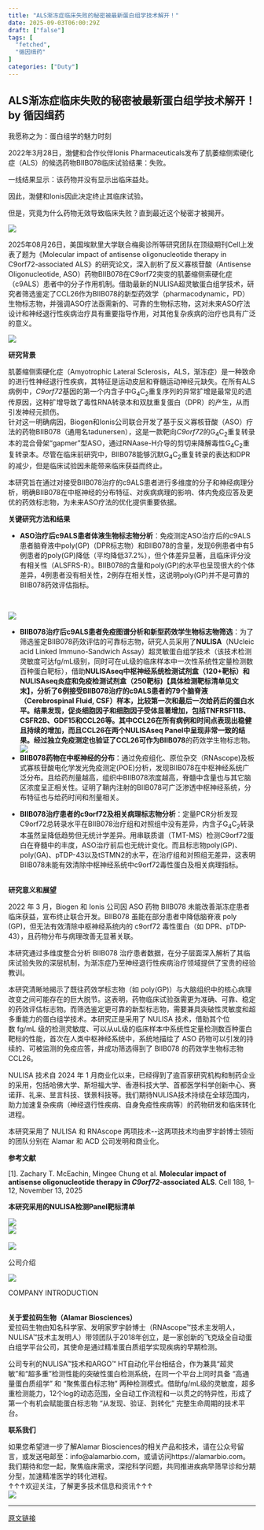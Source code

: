 ```yaml
---
title: "ALS渐冻症临床失败的秘密被最新蛋白组学技术解开！"
date: 2025-09-03T06:00:29Z
draft: ["false"]
tags: [
  "fetched",
  "循因缉药"
]
categories: ["Duty"]
---
```

ALS渐冻症临床失败的秘密被最新蛋白组学技术解开！ by 循因缉药
------
<div><section mpa-from-tpl="t" data-mpa-action-id="mf1wil9015cr" data-pm-slice="0 0 []"><span leaf="" mpa-font-style="mf1wkzuo24w9" data-mpa-action-id="mf1wkzv81dy0" data-pm-slice="0 0 []"><span textstyle="">我愿称之为：蛋白组学的魅力时刻</span></span></section><section data-mpa-template="t" mpa-data-temp-power-by="yiban.io" mpa-from-tpl="t" data-mpa-action-id="mf1wil90uzg"><section mpa-data-temp-power-by="yiban.io" mpa-from-tpl="t" data-mpa-action-id="mew6g72l2276" data-pm-slice="0 0 []"><section mpa-from-tpl="t"><section mpa-from-tpl="t"><section mpa-from-tpl="t"><section mpa-from-tpl="t"><p><span leaf="" mpa-is-content="t">2022年3月28日，渤健和合作伙伴Ionis Pharmaceuticals发布了肌萎缩侧索硬化症（ALS）的候选药物BIIB078临床试验结果：失败。</span></p><p><span leaf="" mpa-is-content="t">一线结果显示：该药物并没有显示出临床益处。</span></p><p><span leaf="" mpa-is-content="t">因此，渤健和Ionis因此决定终止其临床试验。</span></p><p><span leaf="" mpa-is-content="t">但是，究竟为什么药物无效导致临床失败？直到最近这个秘密才被揭开。</span></p></section></section></section></section></section></section><section data-mpa-template="t" mpa-data-temp-power-by="yiban.io" mpa-from-tpl="t" data-mpa-action-id="mf1wleyfzf3"><section data-mid="" mpa-from-tpl="t"><section data-mid="" mpa-from-tpl="t"><section data-mid="" mpa-from-tpl="t" nodeleaf=""><img data-src="https://mmbiz.qpic.cn/mmbiz_png/wbOfcvkM2SqC8YWOchic1cda37szmAeUGD1oJqm4OpTSWg6Wkycrp8BWZicg2vuOzRzwIenthJcY1ZQIvJRpNwnw/640" data-ratio="0.013793103448275862" data-w="580" src="https://mmbiz.qpic.cn/mmbiz_png/wbOfcvkM2SqC8YWOchic1cda37szmAeUGD1oJqm4OpTSWg6Wkycrp8BWZicg2vuOzRzwIenthJcY1ZQIvJRpNwnw/640"></section></section></section></section><p data-pm-slice="0 0 []"><span><span leaf=""><span textstyle="">2025年08月26日，美国埃默里大学联合梅奥诊所等研究团队在顶级期刊Cell上发表了题为《Molecular impact of antisense oligonucleotide therapy in C9orf72-associated ALS》的研究论文，深入剖析了反义寡核苷酸</span></span></span><span><span><span leaf=""><span textstyle="">（Antisense Oligonucleotide, ASO）药物BIIB078在C9orf72突变的肌萎缩侧索硬化症（c9ALS）患者中的分子作用机制。</span><span textstyle="">借助最新的</span></span></span></span><span data-pm-slice='1 1 ["para",{"tagName":"p","attributes":{"style":"-webkit-tap-highlight-color: transparent; margin: 0px 0px 8px; padding: 0px; outline: 0px; max-width: 100%; box-sizing: border-box !important; overflow-wrap: break-word !important; clear: both; min-height: 1em; color: rgba(0, 0, 0, 0.9); font-family: \"PingFang SC\", system-ui, -apple-system, BlinkMacSystemFont, \"Helvetica Neue\", \"Hiragino Sans GB\", \"Microsoft YaHei UI\", \"Microsoft YaHei\", Arial, sans-serif; font-size: 17px; font-style: normal; font-variant-ligatures: normal; font-variant-caps: normal; font-weight: 400; letter-spacing: 0.544px; orphans: 2; text-align: justify; text-indent: 0px; text-transform: none; widows: 2; word-spacing: 0px; -webkit-text-stroke-width: 0px; white-space: normal; background-color: rgb(255, 255, 255); text-decoration-thickness: initial; text-decoration-style: initial; text-decoration-color: initial; visibility: visible;","data-pm-slice":"0 0 []"},"namespaceURI":"http://www.w3.org/1999/xhtml"}]'><span leaf=""><span textstyle="">NULISA</span></span></span><span><span leaf=""><span textstyle="">超灵敏蛋白组学技术，研究者筛选鉴定了CCL26作为BIIB078的新型药效学</span></span></span><span data-pm-slice='1 1 ["para",{"tagName":"p","attributes":{"style":"-webkit-tap-highlight-color: transparent;margin: 0px 0px 8px;padding: 0px;outline: 0px;max-width: 100%;clear: both;min-height: 1em;color: rgba(0, 0, 0, 0.9);font-family: \"PingFang SC\", system-ui, -apple-system, BlinkMacSystemFont, \"Helvetica Neue\", \"Hiragino Sans GB\", \"Microsoft YaHei UI\", \"Microsoft YaHei\", Arial, sans-serif;font-size: 17px;font-style: normal;font-variant-ligatures: normal;font-variant-caps: normal;font-weight: 400;letter-spacing: 0.544px;orphans: 2;text-align: justify;text-indent: 0px;text-transform: none;widows: 2;word-spacing: 0px;-webkit-text-stroke-width: 0px;white-space: normal;background-color: rgb(255, 255, 255);text-decoration-thickness: initial;text-decoration-style: initial;text-decoration-color: initial;visibility: visible;box-sizing: border-box !important;overflow-wrap: break-word !important;","data-pm-slice":"0 0 []"},"namespaceURI":"http://www.w3.org/1999/xhtml"}]'><span leaf=""><span textstyle="">（pharmacodynamic，PD）</span></span></span><span><span leaf=""><span textstyle="">生物标志物</span></span></span><span><span leaf=""><span textstyle="">，并强调ASO疗法亟需新的、可靠的生物标志物，这对未来ASO疗法设计和神经退行性疾病治疗具有重要指导作用，对其他复杂疾病的治疗也具有广泛的意义。</span></span></span></p><section nodeleaf="" data-mpa-action-id="mf1vjr3n1v1u" data-pm-slice="0 0 []"><img data-src="https://mmbiz.qpic.cn/mmbiz_png/TlfYVOrDyb6YhfYWCYiap9eicHTibRiaTzkqW2zKEUPZHvNp0hmouRaccibeuyAD1JrTQ04mGVNvWicpw16K6mIm8huA/640?wx_fmt=png&amp;from=appmsg#imgIndex=0" data-ratio="0.7564814814814815" data-s="300,640" data-type="png" data-w="1080" type="block" data-imgfileid="100000653" src="https://mmbiz.qpic.cn/mmbiz_png/TlfYVOrDyb6YhfYWCYiap9eicHTibRiaTzkqW2zKEUPZHvNp0hmouRaccibeuyAD1JrTQ04mGVNvWicpw16K6mIm8huA/640?wx_fmt=png&amp;from=appmsg#imgIndex=0"></section><p data-pm-slice="0 0 []"><b><span><span leaf=""><span textstyle="">研究背景</span></span></span></b></p><section><span><span leaf=""><span textstyle="">肌萎缩侧索硬化症</span></span></span><span><span><span leaf=""><span textstyle="">（</span></span></span><span><span leaf=""><span textstyle="">Amyotrophic Lateral Sclerosis，</span></span></span></span><span><span leaf=""><span textstyle="">ALS</span></span></span><span><span><span leaf=""><span textstyle="">，渐冻</span></span></span><span><span leaf=""><span textstyle="">症</span></span></span></span><span><span leaf=""><span textstyle="">）是一种致</span></span></span><span><span leaf=""><span textstyle="">命的进行性神经退行性疾病，其特征是运动皮层和脊髓运动神经元缺失。在所有</span></span></span><span><span leaf=""><span textstyle="">ALS</span></span></span><span><span leaf=""><span textstyle="">病例中，</span></span></span><i><span><span leaf=""><span textstyle="">C9orf72</span></span></span></i><span><span leaf=""><span textstyle="">基因的第一个内含子中</span></span></span><span><span leaf=""><span textstyle="">G</span></span></span><sub><span><span leaf=""><span textstyle="">4</span></span></span></sub><span><span leaf=""><span textstyle="">C</span></span></span><sub><span><span leaf=""><span textstyle="">2</span></span></span></sub><span><span leaf=""><span textstyle="">重复序列的异常扩增是最常见的遗传原因，这种扩增导致了毒性</span></span></span><span><span leaf=""><span textstyle="">RNA</span></span></span><span><span leaf=""><span textstyle="">转录本和双肽重复蛋白（</span></span></span><span><span leaf=""><span textstyle="">DPR</span></span></span><span><span leaf=""><span textstyle="">）的产生，从而引发神经元损伤。</span></span></span></section><section><span><span leaf=""><span textstyle="">针对这一明确病因，</span></span></span><span><span leaf=""><span textstyle="">Biogen</span></span></span><span><span leaf=""><span textstyle="">和</span></span></span><span><span leaf=""><span textstyle="">Ionis</span></span></span><span><span leaf=""><span textstyle="">公司联合开发了基于</span></span></span><span leaf=""><span textstyle="">反义寡核苷酸</span></span><span><span><span leaf=""><span textstyle="">（ASO）</span></span></span><span><span leaf=""><span textstyle="">疗法的药物</span></span></span></span><span><span leaf=""><span textstyle="">BII</span></span></span><span><span leaf=""><span textstyle="">B078</span></span></span><span><span><span leaf=""><span textstyle="">（</span></span></span><span><span leaf=""><span textstyle="">通用名tadunersen）</span></span></span></span><span><span leaf=""><span textstyle="">，这是一款靶向</span></span></span><i><span><span leaf=""><span textstyle="">C9orf72</span></span></span></i><span><span leaf=""><span textstyle="">的</span></span></span><span><span leaf=""><span textstyle="">G</span></span></span><sub><span><span leaf=""><span textstyle="">4</span></span></span></sub><span><span leaf=""><span textstyle="">C</span></span></span><sub><span><span leaf=""><span textstyle="">2</span></span></span></sub><span><span leaf=""><span textstyle="">重复转录本的混合骨架“</span></span></span><span><span leaf=""><span textstyle="">gapmer</span></span></span><span><span leaf=""><span textstyle="">”型</span></span></span><span><span leaf=""><span textstyle="">ASO</span></span></span><span><span leaf=""><span textstyle="">，通过</span></span></span><span><span leaf=""><span textstyle="">RNAase-H</span></span></span><span><span leaf=""><span textstyle="">介导的剪切来降解毒性</span></span></span><span><span leaf=""><span textstyle="">G</span></span></span><sub><span><span leaf=""><span textstyle="">4</span></span></span></sub><span><span leaf=""><span textstyle="">C</span></span></span><sub><span><span leaf=""><span textstyle="">2</span></span></span></sub><span><span leaf=""><span textstyle="">重复转录本。</span><span textstyle="">尽管在临床前研究中，</span></span></span><span><span leaf=""><span textstyle="">BIIB078</span></span></span><span><span leaf=""><span textstyle="">能够沉默</span></span></span><span><span leaf=""><span textstyle="">G</span></span></span><sub><span><span leaf=""><span textstyle="">4</span></span></span></sub><span><span leaf=""><span textstyle="">C</span></span></span><sub><span><span leaf=""><span textstyle="">2</span></span></span></sub><span><span leaf=""><span textstyle="">重复转录的表达和</span></span></span><span><span leaf=""><span textstyle="">DPR</span></span></span><span><span leaf=""><span textstyle="">的减</span></span></span><span><span><span leaf=""><span textstyle="">少，但是临床试验因未能带来临床获益而终止。</span></span></span></span></section><p><span><span leaf=""><span textstyle="">本研究旨在通过对接受</span></span></span><span><span leaf=""><span textstyle="">BIIB078</span></span></span><span><span leaf=""><span textstyle="">治疗的</span></span></span><span><span leaf=""><span textstyle="">c9ALS</span></span></span><span><span leaf=""><span textstyle="">患者进行多维度的分子和神经病理分析，明确</span></span></span><span><span leaf=""><span textstyle="">BIIB078</span></span></span><span><span leaf=""><span textstyle="">在中枢神经的分布特征、对疾病病理的影响、体内免疫应答及更优的药效标志物，为未来</span></span></span><span><span leaf=""><span textstyle="">ASO</span></span></span><span><span leaf=""><span textstyle="">疗法的优化提供重要依据。</span></span></span><p></p></p><p><b><span><span leaf=""><span textstyle="">关键研究方法和结果</span></span></span><span><p></p></span></b></p><ul><li><b><span><span leaf=""><span textstyle="">ASO</span></span></span></b><b><span><span leaf=""><span textstyle="">治疗后</span></span></span><span><span leaf=""><span textstyle="">c9ALS</span></span></span></b><b><span><span leaf=""><span textstyle="">患者体液生物标志物分析</span></span></span></b><span><span leaf=""><span textstyle="">：</span></span></span><span><span leaf=""><span textstyle="">免疫测定ASO</span></span></span><span><span leaf=""><span textstyle="">治疗后的</span></span></span><span><span leaf=""><span textstyle="">c9ALS</span></span></span><span><span leaf=""><span textstyle="">患者脑脊液中</span></span></span><span><span leaf=""><span textstyle="">poly(GP)</span></span></span><span><span leaf=""><span textstyle="">（</span></span></span><span><span leaf=""><span textstyle="">DPR</span></span></span><span><span leaf=""><span textstyle="">标志物）和</span></span></span><span><span leaf=""><span textstyle="">BIIB078</span></span></span><span><span leaf=""><span textstyle="">的含量，发现</span></span></span><span><span leaf=""><span textstyle="">6</span></span></span><span><span leaf=""><span textstyle="">例患者中有</span></span></span><span><span leaf=""><span textstyle="">5</span></span></span><span><span leaf=""><span textstyle="">例患者的</span></span></span><span><span leaf=""><span textstyle="">poly(GP)</span></span></span><span><span leaf=""><span textstyle="">降低（平均降低</span></span></span><span><span leaf=""><span textstyle="">37.2%</span></span></span><span><span leaf=""><span textstyle="">），但个体差异显著，且临床评分没有相关性（</span></span></span><span><span leaf=""><span textstyle="">ALSFRS-R</span></span></span><span><span leaf=""><span textstyle="">）。</span></span></span><span><span leaf=""><span textstyle="">BIIB078</span></span></span><span><span leaf=""><span textstyle="">的含量和</span></span></span><span><span leaf=""><span textstyle="">poly(GP)</span></span></span><span><span leaf=""><span textstyle="">的水平也呈现很大的个体差异，</span></span></span><span><span leaf=""><span textstyle="">4</span></span></span><span><span leaf=""><span textstyle="">例患者没有相关性，</span></span></span><span><span leaf=""><span textstyle="">2</span></span></span><span><span leaf=""><span textstyle="">例存在相关性，这说明</span></span></span><span><span leaf=""><span textstyle="">poly(GP)</span></span></span><span><span leaf=""><span textstyle="">并不是可靠的</span></span></span><span><span leaf=""><span textstyle="">BIIB078</span></span></span><span><span leaf=""><span textstyle="">药效评估指标。</span></span></span><p></p><b><span leaf=""><br></span></b></li></ul><section nodeleaf=""><img data-src="https://mmbiz.qpic.cn/mmbiz_png/TlfYVOrDyb6YhfYWCYiap9eicHTibRiaTzkq3Aaic0icmicvWPjUcDluYngVkHV5tBqrDBBHddibyJ78aNhvSbF2odoDuw/640?wx_fmt=png&amp;from=appmsg#imgIndex=1" data-ratio="0.3574074074074074" data-s="300,640" data-type="png" data-w="1080" type="block" data-imgfileid="100000657" src="https://mmbiz.qpic.cn/mmbiz_png/TlfYVOrDyb6YhfYWCYiap9eicHTibRiaTzkq3Aaic0icmicvWPjUcDluYngVkHV5tBqrDBBHddibyJ78aNhvSbF2odoDuw/640?wx_fmt=png&amp;from=appmsg#imgIndex=1"></section><ul><li><b><span><span leaf=""><span textstyle="">BIIB078</span></span></span></b><b><span><span leaf=""><span textstyle="">治疗后</span></span></span><span><span leaf=""><span textstyle="">c9ALS</span></span></span></b><b><span><span leaf=""><span textstyle="">患者免疫图谱分析和新型药效学生物标志物筛选</span></span></span></b><span><span leaf=""><span textstyle="">：</span><span textstyle="">为了筛选鉴定BIIB078</span></span></span><span><span leaf=""><span textstyle="">药效评估的可靠标志物，研究人员采用了</span></span></span><b><span><span leaf=""><span textstyle="">NULISA</span></span></span></b><span><span leaf=""><span textstyle="">（</span></span></span><span><span leaf=""><span textstyle="">NUcleic acid Linked Immuno-Sandwich Assay</span></span></span><span><span leaf=""><span textstyle="">）超灵</span></span></span><span><span leaf=""><span textstyle="">敏蛋白组学技术</span></span></span><span><span leaf=""><span textstyle="">（该技术检测灵敏度可达fg/mL级别，同时可在uL级的临床样本中一次性系统性定量检测数百种蛋白靶标</span></span></span><span><span leaf=""><span textstyle="">）</span></span></span><span><span leaf=""><span textstyle="">，借助</span></span></span><b><span><span leaf=""><span textstyle="">NULISAseq中枢神经系统检测试剂盒（120+靶标）和</span></span></span><span><span leaf=""><span textstyle="">NULISAseq炎症和免疫检测试剂盒（250靶标)【具体检测靶标清单见文末】</span><span textstyle="">，分析了6例接受BIIB078治疗的c9ALS患者的79个脑脊液</span></span></span><span><span leaf=""><span textstyle="">（</span></span></span><span><span leaf=""><span textstyle="">Cerebrospinal Fluid, </span></span></span><span><span leaf=""><span textstyle="">CSF）样</span></span></span><span><span leaf=""><span textstyle="">本，比较第一次和最后一次给药后的蛋白水平。结果发现，促炎细胞因子和细胞因子受体显著增加，包括TNFRSF11B、CSFR2B、GDF15和CCL26等。其中CCL26在所有病例和时间点表现出稳健且持续的增加，而且CCL26在两个NULISAseq Panel中呈现非常一致的结果。</span><span textstyle="">经过独立免疫测定也验证了CCL26可作为BIIB078</span></span></span></b><span><span leaf=""><span textstyle="">的药效学生物标志物。</span></span></span><section nodeleaf=""><img data-src="https://mmbiz.qpic.cn/mmbiz_png/TlfYVOrDyb6YhfYWCYiap9eicHTibRiaTzkqfgolxsZKg3nLxx3kiaS7soT2pLxUTtahufzOcEUL8icqp14HhmfPM4xQ/640?wx_fmt=png&amp;from=appmsg#imgIndex=2" data-ratio="0.5287037037037037" data-s="300,640" data-type="png" data-w="1080" type="block" data-imgfileid="100000656" src="https://mmbiz.qpic.cn/mmbiz_png/TlfYVOrDyb6YhfYWCYiap9eicHTibRiaTzkqfgolxsZKg3nLxx3kiaS7soT2pLxUTtahufzOcEUL8icqp14HhmfPM4xQ/640?wx_fmt=png&amp;from=appmsg#imgIndex=2"></section></li><li><b><span><span leaf=""><span textstyle="">BIIB078</span></span></span></b><b><span><span leaf=""><span textstyle="">药物在中枢神经的分布</span></span></span></b><span><span leaf=""><span textstyle="">：</span><span textstyle="">通过免疫组化、</span><span textstyle="">原位杂交（RNAscope)</span><span textstyle="">及板式寡核苷酸电化学发光免疫测定(POE)</span></span></span><span><span leaf=""><span textstyle="">分析，发现</span></span></span><span><span leaf=""><span textstyle="">BIIB078</span></span></span><span><span leaf=""><span textstyle="">在中枢神经系统广泛分布。且给药剂量越高，组织中</span></span></span><span><span leaf=""><span textstyle="">BIIB078</span></span></span><span><span leaf=""><span textstyle="">浓度越高，脊髓中含量也与其它脑区浓度呈正相关性。证明了鞘内注射的</span></span></span><span><span leaf=""><span textstyle="">BIIB078</span></span></span><span><span leaf=""><span textstyle="">可广泛渗透中枢神经系统，分布特征也与给药时间和剂量相关。</span></span></span><p></p></li><li><b><span><span leaf=""><span textstyle="">BIIB078</span></span></span></b><b><span><span leaf=""><span textstyle="">治疗患者的</span></span></span><span><span leaf=""><span textstyle="">c9orf72</span></span></span></b><b><span><span leaf=""><span textstyle="">及相关病理标志物分析</span></span></span></b><span><span leaf=""><span textstyle="">：</span><span textstyle="">定量PCR</span></span></span><span><span leaf=""><span textstyle="">分析发现</span></span></span><span><span leaf=""><span textstyle="">C9orf72</span></span></span><span><span leaf=""><span textstyle="">总转录水平在</span></span></span><span><span leaf=""><span textstyle="">BIIB078</span></span></span><span><span leaf=""><span textstyle="">治疗组和对照组中没有差异，内含子</span></span></span><span><span leaf=""><span textstyle="">G</span></span></span><sub><span><span leaf=""><span textstyle="">4</span></span></span></sub><span><span leaf=""><span textstyle="">C</span></span></span><sub><span><span leaf=""><span textstyle="">2</span></span></span></sub><span><span leaf=""><span textstyle="">转录本虽然呈降低趋势但无统计学差异。用串联质谱（</span></span></span><span><span leaf=""><span textstyle="">TMT-MS</span></span></span><span><span leaf=""><span textstyle="">）检测</span></span></span><span><span leaf=""><span textstyle="">C9orf72</span></span></span><span><span leaf=""><span textstyle="">蛋白在脊髓中的丰度，</span></span></span><span><span leaf=""><span textstyle="">ASO</span></span></span><span><span leaf=""><span textstyle="">治疗前后也无统计变化。而且标志物</span></span></span><span><span leaf=""><span textstyle="">poly(GP)</span></span></span><span><span leaf=""><span textstyle="">、</span></span></span><span><span leaf=""><span textstyle="">poly(GA)</span></span></span><span><span leaf=""><span textstyle="">、</span></span></span><span><span leaf=""><span textstyle="">pTDP-43</span></span></span><span><span leaf=""><span textstyle="">以及</span></span></span><span><span leaf=""><span textstyle="">tSTMN2</span></span></span><span><span leaf=""><span textstyle="">的水平，在治疗组和对照组无差异，这表明</span></span></span><span><span leaf=""><span textstyle="">BIIB078</span></span></span><span><span leaf=""><span textstyle="">未能有效清除中枢神经系统中</span></span></span><span><span leaf=""><span textstyle="">c9orf72</span></span></span><span><span leaf=""><span textstyle="">毒性蛋白及相关病理指标。</span></span></span><section><span leaf=""><br></span></section></li></ul><p data-pm-slice="0 0 []"><b><span><span leaf=""><span textstyle="">研究意义和展望</span></span></span></b></p><p><span leaf=""><span textstyle="">2022 年 3 月，Biogen 和 Ionis 公司因 ASO 药物 BIIB078 未能改善渐冻症患者临床获益，宣布终止联合开发。</span></span><span leaf=""><span textstyle="">BIIB078 虽能在部分患者中降低脑脊液 poly (GP)，但无法有效清除中枢神经系统内的 c9orf72 毒性蛋白（如 DPR、pTDP-43），且药物分布与病理改善无显著关联。</span></span><span leaf=""><br></span></p><p><span leaf=""><span textstyle="">本研究通过多维度整合分析 BIIB078 治疗患者数据，在分子层面深入解析了其临床试验失败的深层机制，为渐冻症乃至神经退行性疾病治疗领域提供了宝贵的经验教训。</span></span><p></p></p><p><span leaf=""><span textstyle="">本研究清晰地揭示了既往药效学标志物（如 poly(GP)）与大脑组织中的核心病理改变之间可能存在的巨大脱节。这表明，药物临床试验亟需更为准确、可靠、稳定的药效评估标志物。而筛选鉴定更可靠的新型标志物，需要兼具突破性灵敏度和超多重能力的蛋白组学技术。本研究正是采用了 </span><span textstyle="">NULISA 技</span></span><span><span leaf=""><span textstyle="">术</span><span textstyle="">，</span></span></span><span data-pm-slice="0 0 []"><span leaf=""><span textstyle="">借助其个位数 </span><span textstyle="">fg/mL 级</span><span textstyle="">的检测灵敏度</span></span></span><span><span leaf=""><span textstyle="">、可以从</span><span textstyle="">uL级的临床样本</span><span textstyle="">中系统性定量检测</span><span textstyle="">数百种蛋白</span><span textstyle="">靶标的性能，首次在人类中枢神经系统中，系统地描绘了 A</span></span></span><span leaf=""><span textstyle="">SO 药物可以引发的持续的、可被监测的免疫应答，并成功筛选得到了 BIIB078 的药效学生物标志物 CCL26。</span></span><span leaf=""><br></span></p><p><span leaf=""><span textstyle="">NULISA 技术自 2024 年 1 月商业化以来，已经得到了逾百家研究机构和制药企业的采用，包括哈佛大学、斯坦福大学、香港科技大学、首都医学科学创新中心、赛诺菲、礼来、昱言科技、镁景科技等。我们期待NULISA技术持续在全球范围内，助力加速复杂疾病（神经退行性疾病、自身免疫性疾病等）的药物研发和临床转化进程。</span></span></p><p><span leaf=""><span textstyle="">本研究采用了 NULISA 和 RNAscope 两项技术--这两项技术均由罗宇龄博士领衔的团队分别在 Alamar 和 ACD 公司发明和商业化。</span></span></p><p data-pm-slice="0 0 []"><strong><span leaf="">参考文献</span></strong></p><p><span leaf="">[1]. </span><span leaf="">Zachary T. McEachin, Mingee Chung et al. </span><b><span leaf="">Molecular impact of antisense oligonucleotide therapy in </span><i><span leaf="">C9orf72</span></i><span leaf="">-associated </span></b><b><span leaf="">ALS</span></b><span leaf="">. </span><span><span leaf=""><span textstyle="">Cell</span> <span textstyle="">188</span>, 1–12, November 13, 2025</span></span></p><p data-pm-slice="0 0 []"><strong><span data-pm-slice='1 1 ["para",{"tagName":"p","attributes":{"data-pm-slice":"0 0 []","style":"-webkit-tap-highlight-color: transparent; margin: 0px 0px 8px; padding: 0px; outline: 0px; max-width: 100%; box-sizing: border-box !important; overflow-wrap: break-word !important; clear: both; min-height: 1em; color: rgba(0, 0, 0, 0.9); font-family: \"PingFang SC\", system-ui, -apple-system, BlinkMacSystemFont, \"Helvetica Neue\", \"Hiragino Sans GB\", \"Microsoft YaHei UI\", \"Microsoft YaHei\", Arial, sans-serif; font-size: 17px; font-style: normal; font-variant-ligatures: normal; font-variant-caps: normal; font-weight: 400; orphans: 2; text-align: justify; text-indent: 0px; text-transform: none; widows: 2; word-spacing: 0px; -webkit-text-stroke-width: 0px; white-space: normal; text-decoration-thickness: initial; text-decoration-style: initial; text-decoration-color: initial; background-color: rgb(255, 255, 255); letter-spacing: 0.578px; line-height: 1em; visibility: visible;"},"namespaceURI":"http://www.w3.org/1999/xhtml"},"node",{"tagName":"strong","attributes":{"style":"-webkit-tap-highlight-color: transparent; margin: 0px; padding: 0px; outline: 0px; max-width: 100%; box-sizing: border-box !important; overflow-wrap: break-word !important;"},"namespaceURI":"http://www.w3.org/1999/xhtml"}]'><span leaf=""><span textstyle="">本研究采用的NULISA检测Panel靶标清单</span></span></span></strong></p><section nodeleaf="" data-mpa-action-id="mf1vmk49uya" data-pm-slice="0 0 []"><img data-src="https://mmbiz.qpic.cn/mmbiz_png/TlfYVOrDyb5zxDdrUdGBq7iaJU2auKhlY7QsWrk9ejuQ5ibofEXeqAa4EMQ9pzX0dEiaRiav2BsLibicw1TicCfAa9nzQ/640?wx_fmt=png&amp;from=appmsg#imgIndex=3" data-ratio="0.5092592592592593" data-s="300,640" data-w="1080" type="block" data-imgfileid="100000626" src="https://mmbiz.qpic.cn/mmbiz_png/TlfYVOrDyb5zxDdrUdGBq7iaJU2auKhlY7QsWrk9ejuQ5ibofEXeqAa4EMQ9pzX0dEiaRiav2BsLibicw1TicCfAa9nzQ/640?wx_fmt=png&amp;from=appmsg#imgIndex=3"></section><section nodeleaf="" data-mpa-action-id="mf1vmo2f3vk" data-pm-slice="0 0 []"><img data-src="https://mmbiz.qpic.cn/mmbiz_png/TlfYVOrDyb5zxDdrUdGBq7iaJU2auKhlYP6X8Jv13h0qDgNaZEbDjPJJHczrvPh0SjnNRbcNVfyibaoYnro7gxEw/640?wx_fmt=png&amp;from=appmsg#imgIndex=4" data-ratio="0.5370370370370371" data-s="300,640" data-w="1080" type="block" data-imgfileid="100000625" src="https://mmbiz.qpic.cn/mmbiz_png/TlfYVOrDyb5zxDdrUdGBq7iaJU2auKhlYP6X8Jv13h0qDgNaZEbDjPJJHczrvPh0SjnNRbcNVfyibaoYnro7gxEw/640?wx_fmt=png&amp;from=appmsg#imgIndex=4"></section><section mpa-from-tpl="t" data-mpa-action-id="mf1vol3e149j" data-pm-slice="0 0 []"><span leaf=""><br></span></section><section data-mpa-template="t" mpa-data-temp-power-by="yiban.io" mpa-from-tpl="t" data-mpa-action-id="mf1vol3ertn"><section data-mid="" mpa-from-tpl="t"><section data-mid="" mpa-from-tpl="t"><section data-mid="" mpa-from-tpl="t"><section data-mid="" mpa-from-tpl="t" nodeleaf=""><img data-src="https://mmbiz.qpic.cn/mmbiz_png/632JHKFGz4rRa4jwy8a6zPbSIB21nLXuHnMhpEwq0sHR3acL7oa4dwxCQCfDk8KVYvfokPVOswLc4OOSq9AtpQ/640?from=appmsg&amp;wx_fmt=png" data-ratio="0.8823529411764706" data-w="34" data-imgfileid="100026825" src="https://mmbiz.qpic.cn/mmbiz_png/632JHKFGz4rRa4jwy8a6zPbSIB21nLXuHnMhpEwq0sHR3acL7oa4dwxCQCfDk8KVYvfokPVOswLc4OOSq9AtpQ/640?from=appmsg&amp;wx_fmt=png"></section><section data-mid="" mpa-from-tpl="t"><section data-mid="" mpa-from-tpl="t"><p data-mid="" yb-mpa-mark="mark-main-title"><span leaf="">公司介绍</span><span leaf=""><br></span></p></section><section data-mid="" mpa-from-tpl="t" nodeleaf=""><img data-src="https://mmbiz.qpic.cn/sz_mmbiz_png/p4AJQW54D7cVcotID0L89pdf5QafqkzdBtok9Yk61u7koibVpbARugClaSKsDEp6t4OxWJpeLbgeLv2zukQ1T4g/640?from=appmsg&amp;wx_fmt=png" data-ratio="0.8409090909090909" data-w="88" data-imgfileid="100026824" src="https://mmbiz.qpic.cn/sz_mmbiz_png/p4AJQW54D7cVcotID0L89pdf5QafqkzdBtok9Yk61u7koibVpbARugClaSKsDEp6t4OxWJpeLbgeLv2zukQ1T4g/640?from=appmsg&amp;wx_fmt=png"></section></section><section data-mid="" mpa-from-tpl="t"><p data-mid=""><span leaf="">COMPANY INTRODUCTION</span><span leaf=""><br></span></p></section></section></section></section></section><section data-pm-slice="5 3 []"><span><strong><span><span><span leaf=""><br></span></span></span></strong></span></section><section data-pm-slice="5 3 []"><span><strong><span><span><span leaf=""><span textstyle="">关于爱拉码生物（Alamar Biosciences）</span></span></span></span><span leaf=""><br></span></strong></span></section><section><span data-pm-slice="0 0 []"><span leaf="">爱拉码生物由知名科学家、发明家罗宇龄博士（</span><span><span><span leaf="">RNAscope</span><span><span leaf="">™</span></span><span leaf="">技术主发明人，NULISA™技术主发明人</span></span></span><span leaf="">）带领团队于2018年创立，是一家创新的飞克级全自动蛋白组学平台公司，其使命是通过精准蛋白质组学实现疾病的早期检测。</span></span></section><p><span><span leaf="">公司专利的NULISA</span><span><span leaf="">™</span></span><span leaf="">技术和ARGO™ HT自动化平台相结合，作为兼具“超灵敏”和“超多重”检测性能的突破性蛋白检测系统，在同一个平台上同时具备 “高通量蛋白质组学” 和 “聚焦蛋白标志物” 两种检测模式。借助fg/mL级的灵敏度，超多重检测能力，12个log的动态范围，全自动工作流程和一以贯之的特异性，形成了第一个有机会赋能蛋白标志物 “从发现、验证、到转化” 完整生命周期的技术平台。</span></span></p><section><span><strong><span><span><span leaf=""><span textstyle="">联系我们</span></span></span></span></strong></span><p></p></section><section><span><span leaf="">如果您希望进一步了解Alamar Biosciences的相关产品和技术，请在公众号留言，或发送电邮至：info@alamarbio.com，或请</span><span><span leaf="">访问https://alamarbio.com</span></span><span leaf="">。</span></span><span><span leaf="">我们期待和您一起，聚焦临床需求，深挖科学问题，共同推进疾病早筛早诊和分期分型，加速精准医学的转化进程。</span></span></section><section nodeleaf=""><mp-common-profile data-pluginname="mpprofile" data-nickname="Alamar Biosciences" data-alias="Alamar_Biosciences" data-from="0" data-headimg="http://mmbiz.qpic.cn/mmbiz_png/TlfYVOrDyb7vAxWdJKqUwaE4IG3TiaulQfQGwgRJpDyVSCBARV8ameiaZ2oLNbc9fECbU863SjicmR8qCvbmAGh3A/0?wx_fmt=png" data-signature="NULISA技术：超灵敏（0.2fg/mL），超多重（数百重），超宽动态范围（12个log），全自动（ARGO HT设备平台），采用一以贯之的单克隆抗体对… 真正陪伴蛋白标志物从发现到转化全生命周期！【面向转化的精准蛋白检测平台】" data-id="MzIzNTQ0ODY1OA==" data-is_biz_ban="0" data-service_type="1" data-verify_status="0"></mp-common-profile></section><section><span><section><span><span leaf="">↑↑↑</span><span leaf="" data-pm-slice='1 1 ["para",{"tagName":"section","attributes":{"style":"margin: 8px 0px;padding: 0px;outline: 0px;max-width: 100%;color: rgba(0, 0, 0, 0.9);font-size: 17px;font-style: normal;font-variant-ligatures: normal;font-variant-caps: normal;font-weight: 400;letter-spacing: 0.544px;orphans: 2;text-indent: 0px;text-transform: none;widows: 2;word-spacing: 0px;-webkit-text-stroke-width: 0px;white-space: normal;text-decoration-thickness: initial;text-decoration-style: initial;text-decoration-color: initial;font-family: system-ui, -apple-system, \"system-ui\", \"Helvetica Neue\", \"PingFang SC\", \"Hiragino Sans GB\", \"Microsoft YaHei UI\", \"Microsoft YaHei\", Arial, sans-serif;background-color: rgb(255, 255, 255);text-align: left;line-height: 1em;box-sizing: border-box !important;overflow-wrap: break-word !important;"},"namespaceURI":"http://www.w3.org/1999/xhtml"},"node",{"tagName":"span","attributes":{"style":"margin: 0px;padding: 0px;outline: 0px;max-width: 100%;color: rgb(136, 136, 136);font-size: 13px;box-sizing: border-box !important;overflow-wrap: break-word !important;"},"namespaceURI":"http://www.w3.org/1999/xhtml"}]'>欢迎关注，了解更多技术信息和资讯↑↑↑</span></span></section></span></section><section><span><span leaf=""><img data-src="https://mmbiz.qpic.cn/mmbiz_png/TlfYVOrDyb6AzNlZsAmM1S5Ckv6FIEicL3icrcpCBJdCeuuAUnhlwgic48JwMO6SAWjcbyq36RMZia6d4aDP5yxhQw/640?wx_fmt=png#imgIndex=5" data-ratio="0.15599343185550082" data-s="300,640" data-type="other" data-w="609" data-imgfileid="100000253" src="https://mmbiz.qpic.cn/mmbiz_png/TlfYVOrDyb6AzNlZsAmM1S5Ckv6FIEicL3icrcpCBJdCeuuAUnhlwgic48JwMO6SAWjcbyq36RMZia6d4aDP5yxhQw/640?wx_fmt=png#imgIndex=5"></span></span></section><p><mp-style-type data-value="3"></mp-style-type></p></div>  
<hr>
<a href="https://mp.weixin.qq.com/s/CiG8m9dYAdc_-XTidhDDRg",target="_blank" rel="noopener noreferrer">原文链接</a>

